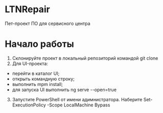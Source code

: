 # LTNRepair
Пет-проект ПО для сервисного центра

# Начало работы
1. Склонируйте проект в локальный репозиторий командой git clone 
2. Для UI-проекта:
  - перейти в каталог UI;
  - открыть командную строку;
  - выполнить mpm install;
  - для запуска UI выполнить ng serve --open=true
3. Запустите PowerShell от имени адимнистратора. Наберите Set-ExecutionPolicy -Scope LocalMachine Bypass
